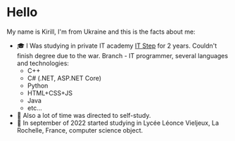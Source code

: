 # Hello
My name is Kirill, I'm from Ukraine and this is the facts about me:
- 🎓 I Was studying in private IT academy [IT Step](https://mariupol.itstep.org/) for 2 years. 
Couldn't finish degree due to the war. 
Branch - IT programmer, several languages and technologies:
  * C++
  * C# (.NET, ASP.NET Core)
  * Python
  * HTML+CSS+JS
  * Java
  * etc...
- 🍵 Also a lot of time was directed to self-study.
- 🏫 In september of 2022 started studying in Lycée Léonce Vieljeux, La Rochelle, France, computer science object.

